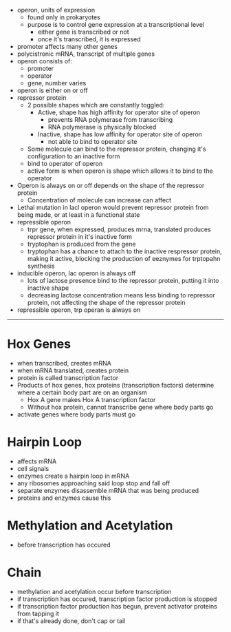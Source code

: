 - operon, units of expression
	- found only in prokaryotes
	- purpose is to control gene expression at a transcriptional level
		- either gene is transcribed or not
		- once it's transcribed, it is expressed
- promoter affects many other genes
- polycistronic mRNA, transcript of multiple genes
- operon consists of:
	- promoter
	- operator
	- gene, number varies
- operon is either on or off
- repressor protein
	- 2 possible shapes which are constantly toggled:
		- Active, shape has high affinity for operator site of operon
			- prevents RNA polymerase from transcribing
			- RNA polymerase is physically blocked
		- Inactive, shape has low affinity for operator site of operon
			- not able to bind to operator site
	- Some molecule can bind to the repressor protein, changing it's configuration to an inactive form
	- bind to operator of operon
	- active form is when operon is shape which allows it to bind to the operator
- Operon is always on or off depends on the shape of the repressor protein
	- Concentration of molecule can increase can affect 
- Lethal mutation in lacl operon would prevent repressor protein from being made, or at least in a functional state
- repressible operon
	- trpr gene, when expressed, produces mrna, translated produces repressor protein in it's inactive form
	- tryptophan is produced from the gene
	- tryptophan has a chance to attach to the inactive respressor protein, making it active, blocking the production of eeznymes for trptopahn synthesis
- inducible operon, lac operon is always off
	- lots of lactose presence bind to the repressor protein, putting it into inactive shape
	- decreasing lactose concentration means less binding to repressor protein, not affecting the shape of the repressor protein
- repressible operon, trp operan is always on
***
# Hox Genes
- when transcribed, creates mRNA
- when mRNA translated, creates protein
- protein is called transcription factor
- Products of hox genes, hox proteins (transcription factors) determine where a certain body part are on an organism
	- Hox A gene makes Hox A transcription factor
	- Without hox protein, cannot transcribe gene where body parts go 
- activate genes where body parts must go
# Hairpin Loop
- affects mRNA
- cell signals 
- enzymes create a hairpin loop in mRNA
- any ribosomes approaching said loop stop and fall off
- separate enzymes disassemble mRNA that was being produced
- proteins and enzymes cause this
# Methylation and Acetylation
- before transcription has occured
# Chain
- methylation and acetylation occur before transcription
- if transcription has occured, transcription factor production is stopped
- if transcription factor production has begun, prevent activator proteins from tapping it
- if that's already done, don't cap or tail